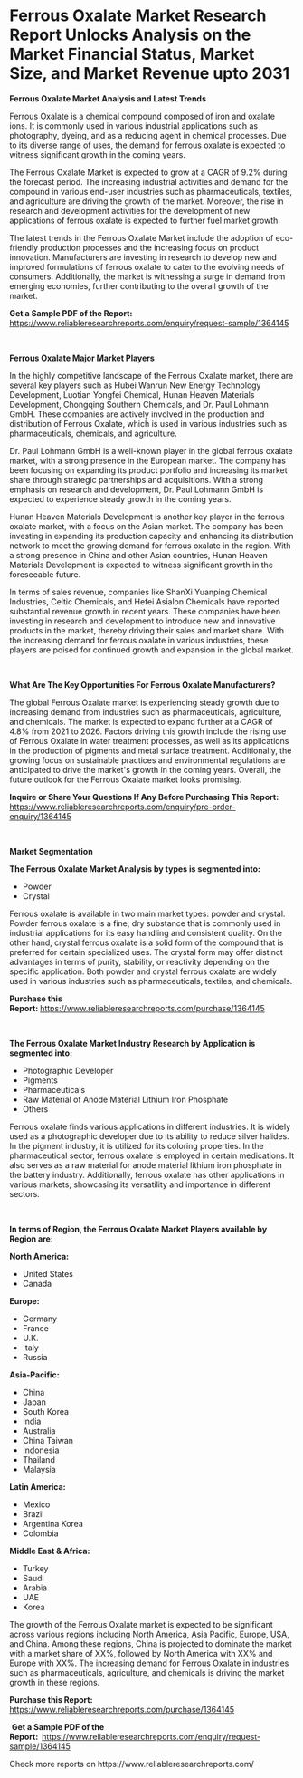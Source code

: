 <p><h1>Ferrous Oxalate Market Research Report Unlocks Analysis on the Market Financial Status, Market Size, and Market Revenue upto 2031</h1></p><p><strong>Ferrous Oxalate Market Analysis and Latest Trends</strong></p>
<p><p>Ferrous Oxalate is a chemical compound composed of iron and oxalate ions. It is commonly used in various industrial applications such as photography, dyeing, and as a reducing agent in chemical processes. Due to its diverse range of uses, the demand for ferrous oxalate is expected to witness significant growth in the coming years. </p><p>The Ferrous Oxalate Market is expected to grow at a CAGR of 9.2% during the forecast period. The increasing industrial activities and demand for the compound in various end-user industries such as pharmaceuticals, textiles, and agriculture are driving the growth of the market. Moreover, the rise in research and development activities for the development of new applications of ferrous oxalate is expected to further fuel market growth.</p><p>The latest trends in the Ferrous Oxalate Market include the adoption of eco-friendly production processes and the increasing focus on product innovation. Manufacturers are investing in research to develop new and improved formulations of ferrous oxalate to cater to the evolving needs of consumers. Additionally, the market is witnessing a surge in demand from emerging economies, further contributing to the overall growth of the market.</p></p>
<p><strong>Get a Sample PDF of the Report:&nbsp;</strong> <a href="https://www.reliableresearchreports.com/enquiry/request-sample/1364145">https://www.reliableresearchreports.com/enquiry/request-sample/1364145</a></p>
<p>&nbsp;</p>
<p><strong>Ferrous Oxalate Major Market Players</strong></p>
<p><p>In the highly competitive landscape of the Ferrous Oxalate market, there are several key players such as Hubei Wanrun New Energy Technology Development, Luotian Yongfei Chemical, Hunan Heaven Materials Development, Chongqing Southern Chemicals, and Dr. Paul Lohmann GmbH. These companies are actively involved in the production and distribution of Ferrous Oxalate, which is used in various industries such as pharmaceuticals, chemicals, and agriculture.</p><p>Dr. Paul Lohmann GmbH is a well-known player in the global ferrous oxalate market, with a strong presence in the European market. The company has been focusing on expanding its product portfolio and increasing its market share through strategic partnerships and acquisitions. With a strong emphasis on research and development, Dr. Paul Lohmann GmbH is expected to experience steady growth in the coming years.</p><p>Hunan Heaven Materials Development is another key player in the ferrous oxalate market, with a focus on the Asian market. The company has been investing in expanding its production capacity and enhancing its distribution network to meet the growing demand for ferrous oxalate in the region. With a strong presence in China and other Asian countries, Hunan Heaven Materials Development is expected to witness significant growth in the foreseeable future.</p><p>In terms of sales revenue, companies like ShanXi Yuanping Chemical Industries, Celtic Chemicals, and Hefei Asialon Chemicals have reported substantial revenue growth in recent years. These companies have been investing in research and development to introduce new and innovative products in the market, thereby driving their sales and market share. With the increasing demand for ferrous oxalate in various industries, these players are poised for continued growth and expansion in the global market.</p></p>
<p>&nbsp;</p>
<p><strong>What Are The Key Opportunities For Ferrous Oxalate Manufacturers?</strong></p>
<p><p>The global Ferrous Oxalate market is experiencing steady growth due to increasing demand from industries such as pharmaceuticals, agriculture, and chemicals. The market is expected to expand further at a CAGR of 4.8% from 2021 to 2026. Factors driving this growth include the rising use of Ferrous Oxalate in water treatment processes, as well as its applications in the production of pigments and metal surface treatment. Additionally, the growing focus on sustainable practices and environmental regulations are anticipated to drive the market's growth in the coming years. Overall, the future outlook for the Ferrous Oxalate market looks promising.</p></p>
<p><strong>Inquire or Share Your Questions If Any Before Purchasing This Report:</strong> <a href="https://www.reliableresearchreports.com/enquiry/pre-order-enquiry/1364145">https://www.reliableresearchreports.com/enquiry/pre-order-enquiry/1364145</a></p>
<p>&nbsp;</p>
<p><strong>Market Segmentation</strong></p>
<p><strong>The Ferrous Oxalate Market Analysis by types is segmented into:</strong></p>
<p><ul><li>Powder</li><li>Crystal</li></ul></p>
<p><p>Ferrous oxalate is available in two main market types: powder and crystal. Powder ferrous oxalate is a fine, dry substance that is commonly used in industrial applications for its easy handling and consistent quality. On the other hand, crystal ferrous oxalate is a solid form of the compound that is preferred for certain specialized uses. The crystal form may offer distinct advantages in terms of purity, stability, or reactivity depending on the specific application. Both powder and crystal ferrous oxalate are widely used in various industries such as pharmaceuticals, textiles, and chemicals.</p></p>
<p><strong>Purchase this Report:&nbsp;</strong><a href="https://www.reliableresearchreports.com/purchase/1364145">https://www.reliableresearchreports.com/purchase/1364145</a></p>
<p>&nbsp;</p>
<p><strong>The Ferrous Oxalate Market Industry Research by Application is segmented into:</strong></p>
<p><ul><li>Photographic Developer</li><li>Pigments</li><li>Pharmaceuticals</li><li>Raw Material of Anode Material Lithium Iron Phosphate</li><li>Others</li></ul></p>
<p><p>Ferrous oxalate finds various applications in different industries. It is widely used as a photographic developer due to its ability to reduce silver halides. In the pigment industry, it is utilized for its coloring properties. In the pharmaceutical sector, ferrous oxalate is employed in certain medications. It also serves as a raw material for anode material lithium iron phosphate in the battery industry. Additionally, ferrous oxalate has other applications in various markets, showcasing its versatility and importance in different sectors.</p></p>
<p>&nbsp;</p>
<p><strong>In terms of Region, the Ferrous Oxalate Market Players available by Region are:</strong></p>
<p>
    <p> <strong> North America: </strong>
        <ul>
            <li>United States</li>
            <li>Canada</li>
        </ul>
        </p> 
    <p> <strong> Europe: </strong>
        <ul>
            <li>Germany</li>
            <li>France</li>
            <li>U.K.</li>
            <li>Italy</li>
            <li>Russia</li>
        </ul>
        </p> 
    <p> <strong> Asia-Pacific: </strong>
        <ul>
            <li>China</li>
            <li>Japan</li>
            <li>South Korea</li>
            <li>India</li>
            <li>Australia</li>
            <li>China Taiwan</li>
            <li>Indonesia</li>
            <li>Thailand</li>
            <li>Malaysia</li>
        </ul>
        </p> 
    <p> <strong> Latin America: </strong>
        <ul>
            <li>Mexico</li>
            <li>Brazil</li>
            <li>Argentina Korea</li>
            <li>Colombia</li>
        </ul>
        </p> 
    <p> <strong> Middle East & Africa: </strong>
        <ul>
            <li>Turkey</li>
            <li>Saudi</li>
            <li>Arabia</li>
            <li>UAE</li>
            <li>Korea</li>
        </ul>
    </p>
    </p>
<p><p>The growth of the Ferrous Oxalate market is expected to be significant across various regions including North America, Asia Pacific, Europe, USA, and China. Among these regions, China is projected to dominate the market with a market share of XX%, followed by North America with XX% and Europe with XX%. The increasing demand for Ferrous Oxalate in industries such as pharmaceuticals, agriculture, and chemicals is driving the market growth in these regions.</p></p>
<p><strong>Purchase this Report: </strong><a href="https://www.reliableresearchreports.com/purchase/1364145">https://www.reliableresearchreports.com/purchase/1364145</a></p>
<p>&nbsp;<strong>Get a Sample PDF of the Report:&nbsp;&nbsp;</strong><a href="https://www.reliableresearchreports.com/enquiry/request-sample/1364145">https://www.reliableresearchreports.com/enquiry/request-sample/1364145</a></p>
<p><strong></strong></p>
<p>Check more reports on https://www.reliableresearchreports.com/</p>